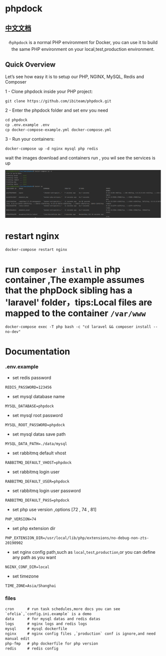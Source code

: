 # phpdock

## [中文文档](readme_zh_CN.md)

<p align="center">⛵<code>phpdock</code> is a normal PHP environment for Docker, you can use it to build  the same PHP environment on your local,test,production environment.</p>


## Quick Overview

Let’s see how easy it is to setup our PHP, NGINX, MySQL, Redis and Composer

1 - Clone phpdock inside your PHP project: 

```
git clone https://github.com/ibiteam/phpdock.git
```

2 - Enter the phpdock folder and set env you need

```
cd phpdock
cp .env.example .env
cp docker-compose-example.yml docker-compose.yml
```

3 - Run your containers:

```
docker-compose up -d nginx mysql php redis
```

wait the images download and containers run , you wil see the services is up

![phpdock](./files/2022-08-26_15-23.png)


# restart nginx
```
docker-compose restart nginx
```

# run `composer install` in php container ,The example assumes that the phpDock sibling has a 'laravel' folder，tips:Local files are mapped to the container `/var/www`
```
docker-compose exec -T php bash -c "cd laravel && composer install --no-dev"
```


# Documentation

### .env.example
* set redis password
```
REDIS_PASSWORD=123456
```

* set mysql database name 
```
MYSQL_DATABASE=phpdock
```

* set mysql root password
```
MYSQL_ROOT_PASSWORD=phpdock
```

* set mysql datas save path
```
MYSQL_DATA_PATH=./data/mysql
```

* set rabbitmq default vhost
```
RABBITMQ_DEFAULT_VHOST=phpdock
```

* set rabbitmq login user
```
RABBITMQ_DEFAULT_USER=phpdock
```

* set rabbitmq login user password
```
RABBITMQ_DEFAULT_PASS=phpdock
```

* set php use version ,options [72 , 74 , 81]
```
PHP_VERSION=74
```

* set php extension dir 
```
PHP_EXTENSION_DIR=/usr/local/lib/php/extensions/no-debug-non-zts-20190902
```

* set nginx config path,such as `local`,`test`,`production`,or you can define any path as you want
```
NGINX_CONF_DIR=local
```

* set timezone
```
TIME_ZONE=Asia/Shanghai
```

### files

```
cron      # run task schedules,more docs you can see `ofelia`,`config.ini.example` is a demo
data      # for mysql datas and redis datas 
logs      # nginx logs and redis logs
mysql     # mysql dockerfile
nginx     # nginx config files ,`production` conf is ignore,and need manual edit
php-fmp   # php dockerfile for php version
redis     # redis config
```

